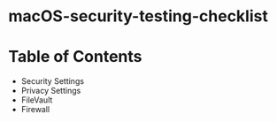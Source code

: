 # macOS-security-testing-checklist



# Table of Contents
- Security Settings
- Privacy Settings
- FileVault
- Firewall
